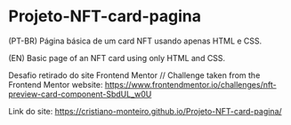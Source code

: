 # Projeto-NFT-card-pagina
(PT-BR) Página básica de um card NFT usando apenas HTML e CSS.

(EN) Basic page of an NFT card using only HTML and CSS.

Desafio retirado do site Frontend Mentor // Challenge taken from the Frontend Mentor website:
https://www.frontendmentor.io/challenges/nft-preview-card-component-SbdUL_w0U  

Link do site: https://cristiano-monteiro.github.io/Projeto-NFT-card-pagina/
